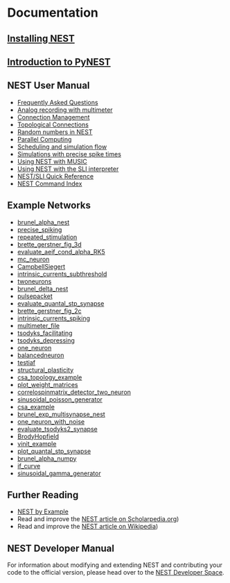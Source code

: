 Documentation
=============

[Installing NEST](../installation/index.html "Installation")
-----------------------------------------------------------------------------

[Introduction to PyNEST](../introduction-to-pynest/index.html "Introduction to PyNEST")
--------------------------------------------------------------------------------------------------------

NEST User Manual
---------------------------------------------------------------------------

-   [Frequently Asked Questions](../frequently_asked_questions/index.html "Frequently Asked Questions")
-   [Analog recording with multimeter](../analog_recording_with_multimeter/index.html "Analog recording with multimeter")
-   [Connection Management](../connection_management/index.html "Connection Management")
-   [Topological Connections](../wp-content/uploads/2015/04/Topology_UserManual.pdf "Topological Connections")
-   [Random numbers in NEST](../random_numbers/index.html "Random numbers in NEST")
-   [Parallel Computing](../parallel_computing/index.html "Parallel Computing")
-   [Scheduling and simulation flow](../scheduling-and-simulation-flow/index.html)
-   [Simulations with precise spike times](../simulations-with-precise-spike-times/index.html)
-   [Using NEST with MUSIC](../using_nest_with_music/index.html "Using NEST with MUSIC")
-   [Using NEST with the SLI interpreter](../an_introduction_to_sli/index.html "An Introduction to SLI")
-   [NEST/SLI Quick Reference](../quickref/index.html)
-   [NEST Command Index](../helpindex/index.html)

Example Networks
----------------

-   [brunel_alpha_nest](../py_samples/brunel_alpha_nest/index.html)
-   [precise_spiking](../py_samples/precise_spiking/index.html)
-   [repeated_stimulation](../py_samples/repeated_stimulation/index.html)
-   [brette_gerstner_fig_3d](../py_samples/brette_gerstner_fig_3d/index.html)
-   [evaluate_aeif_cond_alpha_RK5](../py_samples/evaluate_aeif_cond_alpha_RK5/index.html)
-   [mc_neuron](../py_samples/mc_neuron/index.html)
-   [CampbellSiegert](../py_samples/CampbellSiegert/index.html)
-   [intrinsic_currents_subthreshold](../py_samples/intrinsic_currents_subthreshold/index.html)
-   [twoneurons](../py_samples/twoneurons/index.html)
-   [brunel_delta_nest](../py_samples/brunel_delta_nest/index.html)
-   [pulsepacket](../py_samples/pulsepacket/index.html)
-   [evaluate_quantal_stp_synapse](../py_samples/evaluate_quantal_stp_synapse/index.html)
-   [brette_gerstner_fig_2c](../py_samples/brette_gerstner_fig_2c/index.html)
-   [intrinsic_currents_spiking](../py_samples/intrinsic_currents_spiking/index.html)
-   [multimeter_file](../py_samples/multimeter_file/index.html)
-   [tsodyks_facilitating](../py_samples/tsodyks_facilitating/index.html)
-   [tsodyks_depressing](../py_samples/tsodyks_depressing/index.html)
-   [one_neuron](../py_samples/one_neuron/index.html)
-   [balancedneuron](../py_samples/balancedneuron/index.html)
-   [testiaf](../py_samples/testiaf/index.html)
-   [structural_plasticity](../py_samples/structural_plasticity/index.html)
-   [csa_topology_example](../py_samples/csa_topology_example/index.html)
-   [plot_weight_matrices](../py_samples/plot_weight_matrices/index.html)
-   [correlospinmatrix_detector_two_neuron](../py_samples/correlospinmatrix_detector_two_neuron/index.html)
-   [sinusoidal_poisson_generator](../py_samples/sinusoidal_poisson_generator/index.html)
-   [csa_example](../py_samples/csa_example/index.html)
-   [brunel_exp_multisynapse_nest](../py_samples/brunel_exp_multisynapse_nest/index.html)
-   [one_neuron_with_noise](../py_samples/one_neuron_with_noise/index.html)
-   [evaluate_tsodyks2_synapse](../py_samples/evaluate_tsodyks2_synapse/index.html)
-   [BrodyHopfield](../py_samples/BrodyHopfield/index.html)
-   [vinit_example](../py_samples/vinit_example/index.html)
-   [plot_quantal_stp_synapse](../py_samples/plot_quantal_stp_synapse/index.html)
-   [brunel_alpha_numpy](../py_samples/brunel_alpha_numpy/index.html)
-   [if_curve](../py_samples/if_curve/index.html)
-   [sinusoidal_gamma_generator](../py_samples/sinusoidal_gamma_generator/index.html)

Further Reading
---------------

-   [NEST by Example](../wp-content/uploads/2015/02/NEST_by_Example.pdf)
-   Read and improve the [NEST article on  Scholarpedia.org](cholarpedia.org/article/NEST_\(NEural_Simulation_Tool))
-   Read and improve the [NEST article on Wikipedia](http://en.wikipedia.org/wiki/NEST_\(software))

NEST Developer Manual
---------------------

For information about modifying and extending NEST and contributing your code
to the official version, please head over to the [NEST Developer Space](http://nest.github.io/nest-simulator.html).
